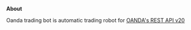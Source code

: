 **About**

Oanda trading bot is automatic trading robot for [OANDA's REST API v20](http://developer.oanda.com/rest-live-v20/introduction/)
